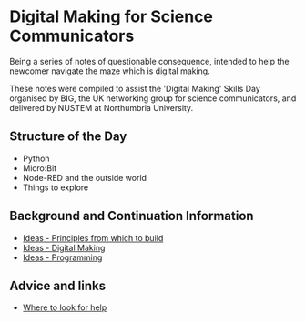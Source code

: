 # Digital Making for Science Communicators

Being a series of notes of questionable consequence, intended to help the newcomer navigate the maze which is digital making.

These notes were compiled to assist the 'Digital Making' Skills Day organised by BIG, the UK networking group for science communicators, and delivered by NUSTEM at Northumbria University.

## Structure of the Day

* Python
* Micro:Bit
* Node-RED and the outside world
* Things to explore

## Background and Continuation Information

* [Ideas - Principles from which to build](ideas-principles.md)
* [Ideas - Digital Making](ideas-digital_making.md)
* [Ideas - Programming](ideas-programming.md)

## Advice and links

* [Where to look for help](help.md)
